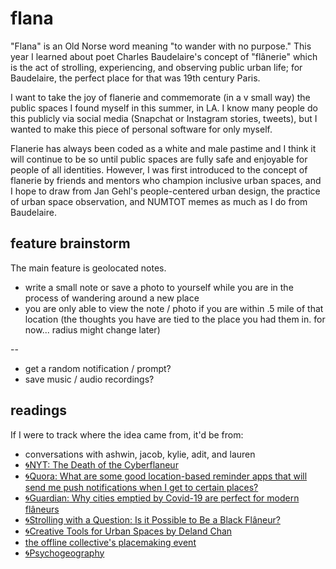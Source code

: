 # flana

"Flana" is an Old Norse word meaning "to wander with no purpose." This year I learned about poet Charles Baudelaire's concept of "flânerie" which is the act of strolling, experiencing, and observing public urban life; for Baudelaire, the perfect place for that was 19th century Paris. 

I want to take the joy of flanerie and commemorate (in a v small way) the public spaces I found myself in this summer, in LA. I know many people do this publicly via social media (Snapchat or Instagram stories, tweets), but I wanted to make this piece of personal software for only myself. 

Flanerie has always been coded as a white and male pastime and I think it will continue to be so until public spaces are fully safe and enjoyable for people of all identities. However, I was first introduced to the concept of flanerie by friends and mentors who champion inclusive urban spaces, and I hope to draw from Jan Gehl's people-centered urban design, the practice of urban space observation, and NUMTOT memes as much as I do from Baudelaire.

## feature brainstorm

The main feature is geolocated notes. 

* write a small note or save a photo to yourself while you are in the process of wandering around a new place  
* you are only able to view the note / photo if you are within .5 mile of that location (the thoughts you have are tied to the place you had them in. for now... radius might change later)

--

* get a random notification / prompt? 
* save music / audio recordings? 

## readings

If I were to track where the idea came from, it'd be from: 
* conversations with ashwin, jacob, kylie, adit, and lauren
* [🌀NYT: The Death of the Cyberflaneur](https://www.nytimes.com/2012/02/05/opinion/sunday/the-death-of-the-cyberflaneur.html) 
* [🌀Quora: What are some good location-based reminder apps that will send me push notifications when I get to certain places?](https://www.quora.com/What-are-some-good-location-based-reminder-apps-that-will-send-me-push-notifications-when-I-get-to-certain-places)
* [🌀Guardian: Why cities emptied by Covid-19 are perfect for modern flâneurs](https://www.theguardian.com/travel/2021/apr/06/cities-emptied-by-covid-perfect-for-modern-flaneur-baudelaire)
* [🌀Strolling with a Question: Is it Possible to Be a Black Flâneur?](https://www.isrf.org/2021/05/21/strolling-with-a-question-is-it-possible-to-be-a-black-flaneur/)
* [🌀Creative Tools for Urban Spaces by Deland Chan](http://www.humancities.org/s/UrbanObservationTool_06012015.pdf)
* [the offline collective's placemaking event](https://lu.ma/pc4zb70l)
* [🌀Psychogeography](https://en.wikipedia.org/wiki/Psychogeography)

